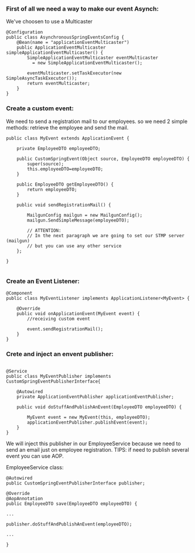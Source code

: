 ###  First of all we need a way to make our event Asynch:

We've choosen to use a Multicaster

```
@Configuration
public class AsynchronousSpringEventsConfig {
    @Bean(name = "applicationEventMulticaster")
    public ApplicationEventMulticaster simpleApplicationEventMulticaster() {
        SimpleApplicationEventMulticaster eventMulticaster 
          = new SimpleApplicationEventMulticaster();
         
        eventMulticaster.setTaskExecutor(new SimpleAsyncTaskExecutor());
        return eventMulticaster;
    }
}
```

###  Create a custom event:

We need to send a registration mail to our employees. so we need 2 simple methods:
retrieve the employee and send the mail.

```
public class MyEvent extends ApplicationEvent {
	
    private EmployeeDTO employeeDTO;
 
    public CustomSpringEvent(Object source, EmployeeDTO employeeDTO) {
        super(source);
        this.employeeDTO=employeeDTO;
    }
    
	public EmployeeDTO getEmployeeDTO() {
		return employeeDTO;
	}
	
	public void sendRegistrationMail() {
		
		MailgunConfig mailgun = new MailgunConfig();
		mailgun.SendSimpleMessage(employeeDTO);
		
		// ATTENTION: 
		// In the next paragraph we are going to set our STMP server (mailgun)
		// but you can use any other service
	};
	
}


```

###  Create an Event Listener:

```
@Component
public class MyEventListener implements ApplicationListener<MyEvent> {
	
    @Override
    public void onApplicationEvent(MyEvent event) {
        //receiving custom event
    	
    	event.sendRegistrationMail();
    }
}
```
###  Crete and inject an envent publisher:

```

@Service
public class MyEventPublisher implements CustomSpringEventPublisherInterface{
	
    @Autowired
    private ApplicationEventPublisher applicationEventPublisher;
 
    public void doStuffAndPublishAnEvent(EmployeeDTO employeeDTO) {
        
        MyEvent event = new MyEvent(this, employeeDTO);
        applicationEventPublisher.publishEvent(event);
    }
}

```

We will inject this publisher in our EmployeeService because we need to send an email just on employee registration.
TIPS: if need to publish several event you can use AOP.

EmployeeService class:
```
@Autowired
public CustomSpringEventPublisherInterface publisher;
  
@Override
@AopAnnotation
public EmployeeDTO save(EmployeeDTO employeeDTO) {
		
...
  
publisher.doStuffAndPublishAnEvent(employeeDTO);
  
...
  
}

```
